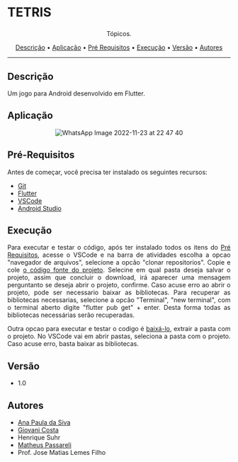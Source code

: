 
<h1>TETRIS</h1>

### 

<p align="center">Tópicos.</p>

<p align="center">
 <a href="#descrição">Descrição</a> •
 <a href="#aplicação">Aplicação</a> •
 <a href="#pré-requisitos">Pré Requisitos</a> •
 <a href="#execução">Execução</a> •
 <a href="#versão">Versão</a> •
 <a href="#autores">Autores</a>
</p>

---

## Descrição 

 Um jogo para Android desenvolvido em Flutter.
 
 ## Aplicação

<div align="center">
 
![WhatsApp Image 2022-11-23 at 22 47 40](https://user-images.githubusercontent.com/102265424/204059974-bf1ae3cb-013a-4d8e-9e20-51904cdb04bb.jpeg)

</div>

 

## Pré-Requisitos 

Antes de começar, você precisa ter instalado os seguintes recursos: 

+ [Git](https://git-scm.com/download/win)
+ [Flutter](https://docs.flutter.dev/get-started/install/windows#get-the-flutter-sdk)
+ [VSCode](https://code.visualstudio.com/download)
+ [Android Studio](https://developer.android.com/studio)


## Execução

<div align="justify">

Para executar e testar o código, após ter instalado todos os itens do <a href="#pré-requisitos">Pré Requisitos</a>, acesse o VSCode e na barra de atividades escolha a opcao "navegador de arquivos", selecione a opcão "clonar repositorios". Copie e cole [o código fonte do projeto](https://github.com/GiovaniCosta44/tetrisFlutter). Selecine em qual pasta deseja salvar o projeto, assim que concluir o download, irá aparecer uma mensagem perguntanto se deseja abrir o projeto, confirme. 
Caso acuse erro ao abrir o projeto, pode ser necessario baixar as bibliotecas. Para recuperar as bibliotecas necessarias, selecione a opcão "Terminal", "new terminal", com o terminal aberto digite "flutter pub get" + enter. Desta forma todas as bibliotecas necessárias serão recuperadas.

Outra opcao para executar e testar o codigo é [baixá-lo](https://github.com/GiovaniCosta44/tetrisFlutter/archive/refs/heads/main.zip), extrair a pasta com o projeto. No VSCode vai em abrir pastas, seleciona a pasta com o projeto. Caso acuse erro, basta baixar as bibliotecas.

</div>

## Versão

+ 1.0


## Autores

+ [Ana Paula da Siva](https://github.com/anaps28)
+ [Giovani Costa](https://github.com/GiovaniCosta44)
+ Henrique Suhr
+ [Matheus Passareli](https://github.com/MatheusPassareli) 
+ Prof. Jose Matias Lemes Filho 
